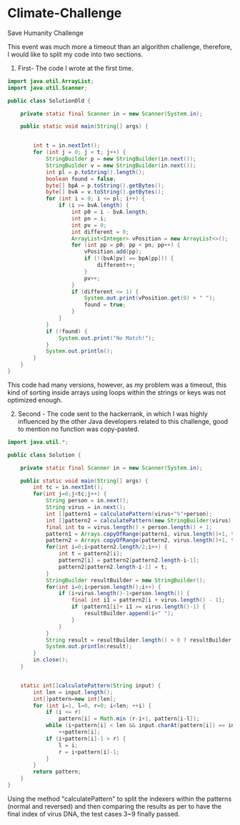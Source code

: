 # Climate-Challenge
Save Humanity Challenge

This event was much more a timeout than an algorithm challenge, therefore, I would like to split my code into two sections.


1. First- The code I wrote at the first time.
````java
import java.util.ArrayList;
import java.util.Scanner;

public class SolutionOld {

    private static final Scanner in = new Scanner(System.in);

    public static void main(String[] args) {


        int t = in.nextInt();
        for (int j = 0; j < t; j++) {
            StringBuilder p = new StringBuilder(in.next());
            StringBuilder v = new StringBuilder(in.next());
            int pl = p.toString().length();
            boolean found = false;
            byte[] bpA = p.toString().getBytes();
            byte[] bvA = v.toString().getBytes();
            for (int i = 0; i <= pl; i++) {
                if (i >= bvA.length) {
                    int p0 = i - bvA.length;
                    int pn = i;
                    int pv = 0;
                    int different = 0;
                    ArrayList<Integer> vPosition = new ArrayList<>();
                    for (int pp = p0; pp < pn; pp++) {
                        vPosition.add(pp);
                        if (!(bvA[pv] == bpA[pp])) {
                            different++;
                        }
                        pv++;
                    }
                    if (different <= 1) {
                        System.out.print(vPosition.get(0) + " ");
                        found = true;
                    }
                }
            }
            if (!found) {
                System.out.print("No Match!");
            }
            System.out.println();
        }
    }
}


````
This code had many versions, however, as my problem was a timeout, this kind of sorting inside arrays using loops within the strings or keys was not optimized enough.


2. Second - The code sent to the hackerrank, in which I was highly influenced by the other Java developers related to this challenge, good to mention no function was copy-pasted.

```java
import java.util.*;

public class Solution {

    private static final Scanner in = new Scanner(System.in);

    public static void main(String[] args) {
        int tc = in.nextInt();
        for(int j=0;j<tc;j++) {
            String person = in.next();
            String virus = in.next();
            int []pattern1 = calculatePattern(virus+"%"+person);
            int []pattern2 = calculatePattern(new StringBuilder(virus).reverse().toString()+"%"+new StringBuilder(person).reverse().toString());
            final int to = virus.length() + person.length() + 1;
            pattern1 = Arrays.copyOfRange(pattern1, virus.length()+1, to);
            pattern2 = Arrays.copyOfRange(pattern2, virus.length()+1, to);
            for(int i=0;i<pattern2.length/2;i++) {
                int t = pattern2[i];
                pattern2[i] = pattern2[pattern2.length-i-1];
                pattern2[pattern2.length-i-1] = t;
            }
            StringBuilder resultBuilder = new StringBuilder();
            for(int i=0;i<person.length();i++) {
                if (i+virus.length()-1<person.length()) {
                    final int i1 = pattern2[i + virus.length() - 1];
                    if (pattern1[i]+ i1 >= virus.length()-1) {
                        resultBuilder.append(i+" ");
                    }
                }
            }
            String result = resultBuilder.length() > 0 ? resultBuilder.toString() : "No Match!";
            System.out.println(result);
        }
        in.close();
    }


    static int[]calculatePattern(String input) {
        int len = input.length();
        int[]pattern=new int[len];
        for (int i=1, l=0, r=0; i<len; ++i) {
            if (i <= r)
                pattern[i] = Math.min (r-i+1, pattern[i-l]);
            while (i+pattern[i] < len && input.charAt(pattern[i]) == input.charAt(i+pattern[i]))
                ++pattern[i];
            if (i+pattern[i]-1 > r) {
                l = i;
                r = i+pattern[i]-1;
            }
        }
        return pattern;
    }
}
````

Using the method "calculatePattern" to split the indexers within the patterns (normal and reversed) and then comparing the results as per to have the final index of virus DNA, the test cases 3~9 finally passed.
